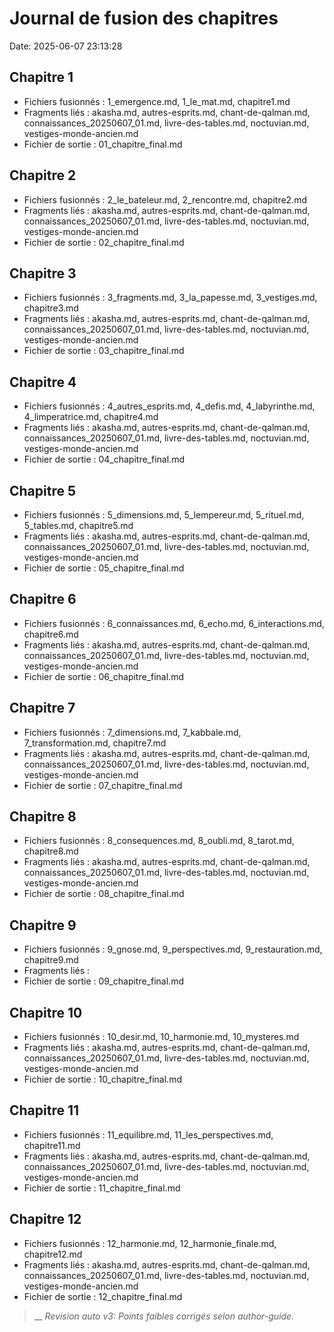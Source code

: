 # Journal de fusion des chapitres

Date: 2025-06-07 23:13:28


## Chapitre 1
- Fichiers fusionnés : 1_emergence.md, 1_le_mat.md, chapitre1.md
- Fragments liés : akasha.md, autres-esprits.md, chant-de-qalman.md, connaissances_20250607_01.md, livre-des-tables.md, noctuvian.md, vestiges-monde-ancien.md
- Fichier de sortie : 01_chapitre_final.md

## Chapitre 2
- Fichiers fusionnés : 2_le_bateleur.md, 2_rencontre.md, chapitre2.md
- Fragments liés : akasha.md, autres-esprits.md, chant-de-qalman.md, connaissances_20250607_01.md, livre-des-tables.md, noctuvian.md, vestiges-monde-ancien.md
- Fichier de sortie : 02_chapitre_final.md

## Chapitre 3
- Fichiers fusionnés : 3_fragments.md, 3_la_papesse.md, 3_vestiges.md, chapitre3.md
- Fragments liés : akasha.md, autres-esprits.md, chant-de-qalman.md, connaissances_20250607_01.md, livre-des-tables.md, noctuvian.md, vestiges-monde-ancien.md
- Fichier de sortie : 03_chapitre_final.md

## Chapitre 4
- Fichiers fusionnés : 4_autres_esprits.md, 4_defis.md, 4_labyrinthe.md, 4_limperatrice.md, chapitre4.md
- Fragments liés : akasha.md, autres-esprits.md, chant-de-qalman.md, connaissances_20250607_01.md, livre-des-tables.md, noctuvian.md, vestiges-monde-ancien.md
- Fichier de sortie : 04_chapitre_final.md

## Chapitre 5
- Fichiers fusionnés : 5_dimensions.md, 5_lempereur.md, 5_rituel.md, 5_tables.md, chapitre5.md
- Fragments liés : akasha.md, autres-esprits.md, chant-de-qalman.md, connaissances_20250607_01.md, livre-des-tables.md, noctuvian.md, vestiges-monde-ancien.md
- Fichier de sortie : 05_chapitre_final.md

## Chapitre 6
- Fichiers fusionnés : 6_connaissances.md, 6_echo.md, 6_interactions.md, chapitre6.md
- Fragments liés : akasha.md, autres-esprits.md, chant-de-qalman.md, connaissances_20250607_01.md, livre-des-tables.md, noctuvian.md, vestiges-monde-ancien.md
- Fichier de sortie : 06_chapitre_final.md

## Chapitre 7
- Fichiers fusionnés : 7_dimensions.md, 7_kabbale.md, 7_transformation.md, chapitre7.md
- Fragments liés : akasha.md, autres-esprits.md, chant-de-qalman.md, connaissances_20250607_01.md, livre-des-tables.md, noctuvian.md, vestiges-monde-ancien.md
- Fichier de sortie : 07_chapitre_final.md

## Chapitre 8
- Fichiers fusionnés : 8_consequences.md, 8_oubli.md, 8_tarot.md, chapitre8.md
- Fragments liés : akasha.md, autres-esprits.md, chant-de-qalman.md, connaissances_20250607_01.md, livre-des-tables.md, noctuvian.md, vestiges-monde-ancien.md
- Fichier de sortie : 08_chapitre_final.md

## Chapitre 9
- Fichiers fusionnés : 9_gnose.md, 9_perspectives.md, 9_restauration.md, chapitre9.md
- Fragments liés : 
- Fichier de sortie : 09_chapitre_final.md

## Chapitre 10
- Fichiers fusionnés : 10_desir.md, 10_harmonie.md, 10_mysteres.md
- Fragments liés : akasha.md, autres-esprits.md, chant-de-qalman.md, connaissances_20250607_01.md, livre-des-tables.md, noctuvian.md, vestiges-monde-ancien.md
- Fichier de sortie : 10_chapitre_final.md

## Chapitre 11
- Fichiers fusionnés : 11_equilibre.md, 11_les_perspectives.md, chapitre11.md
- Fragments liés : akasha.md, autres-esprits.md, chant-de-qalman.md, connaissances_20250607_01.md, livre-des-tables.md, noctuvian.md, vestiges-monde-ancien.md
- Fichier de sortie : 11_chapitre_final.md

## Chapitre 12
- Fichiers fusionnés : 12_harmonie.md, 12_harmonie_finale.md, chapitre12.md
- Fragments liés : akasha.md, autres-esprits.md, chant-de-qalman.md, connaissances_20250607_01.md, livre-des-tables.md, noctuvian.md, vestiges-monde-ancien.md
- Fichier de sortie : 12_chapitre_final.md
> __
> _Revision auto v3: Points faibles corrigés selon author-guide._
